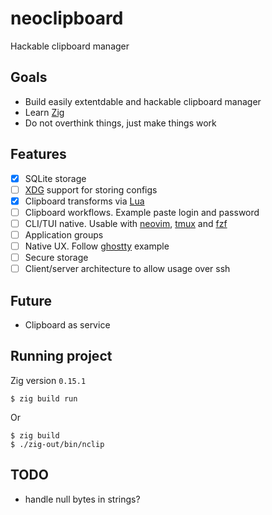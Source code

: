 # neoclipboard

Hackable clipboard manager

## Goals

- Build easily extentdable and hackable clipboard manager
- Learn [Zig](https://ziglang.org)
- Do not overthink things, just make things work

## Features

- [x] SQLite storage
- [ ] [XDG](https://specifications.freedesktop.org/basedir-spec/latest/) support for storing configs
- [x] Clipboard transforms via [Lua](https://www.lua.org)
- [ ] Clipboard workflows. Example paste login and password
- [ ] CLI/TUI native. Usable with [neovim](https://neovim.io), [tmux](https://github.com/tmux/tmux) and [fzf](https://junegunn.github.io/fzf/)
- [ ] Application groups
- [ ] Native UX. Follow [ghostty](https://ghostty.org) example
- [ ] Secure storage
- [ ] Client/server architecture to allow usage over ssh

## Future

- Clipboard as service

## Running project

Zig version `0.15.1`

```console
$ zig build run
```
Or

```console
$ zig build
$ ./zig-out/bin/nclip
```

## TODO

- handle null bytes in strings?
